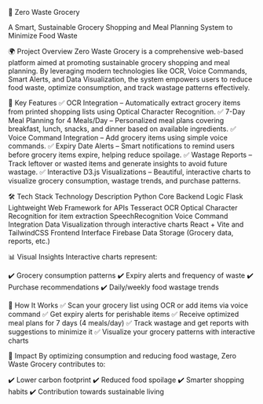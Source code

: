 🛒 Zero Waste Grocery

A Smart, Sustainable Grocery Shopping and Meal Planning System to Minimize Food Waste

🌍 Project Overview
Zero Waste Grocery is a comprehensive web-based platform aimed at promoting sustainable grocery shopping and meal planning. By leveraging modern technologies like OCR, Voice Commands, Smart Alerts, and Data Visualization, the system empowers users to reduce food waste, optimize consumption, and track wastage patterns effectively.

🚀 Key Features
✅ OCR Integration – Automatically extract grocery items from printed shopping lists using Optical Character Recognition.
✅ 7-Day Meal Planning for 4 Meals/Day – Personalized meal plans covering breakfast, lunch, snacks, and dinner based on available ingredients.
✅ Voice Command Integration – Add grocery items using simple voice commands.
✅ Expiry Date Alerts – Smart notifications to remind users before grocery items expire, helping reduce spoilage.
✅ Wastage Reports – Track leftover or wasted items and generate insights to avoid future wastage.
✅ Interactive D3.js Visualizations – Beautiful, interactive charts to visualize grocery consumption, wastage trends, and purchase patterns.

🛠️ Tech Stack
Technology	Description
Python	Core Backend Logic
Flask	Lightweight Web Framework for APIs
Tesseract OCR	Optical Character Recognition for item extraction
SpeechRecognition	Voice Command Integration
Data Visualization through interactive charts
React + Vite and TailwindCSS	Frontend Interface
Firebase	Data Storage (Grocery data, reports, etc.)

📊 Visual Insights
Interactive charts represent:

✔️ Grocery consumption patterns
✔️ Expiry alerts and frequency of waste
✔️ Purchase recommendations
✔️ Daily/weekly food wastage trends

🌱 How It Works
✅ Scan your grocery list using OCR or add items via voice command
✅ Get expiry alerts for perishable items
✅ Receive optimized meal plans for 7 days (4 meals/day)
✅ Track wastage and get reports with suggestions to minimize it
✅ Visualize your grocery patterns with interactive charts

🌟 Impact
By optimizing consumption and reducing food wastage, Zero Waste Grocery contributes to:

✔️ Lower carbon footprint
✔️ Reduced food spoilage
✔️ Smarter shopping habits
✔️ Contribution towards sustainable living
